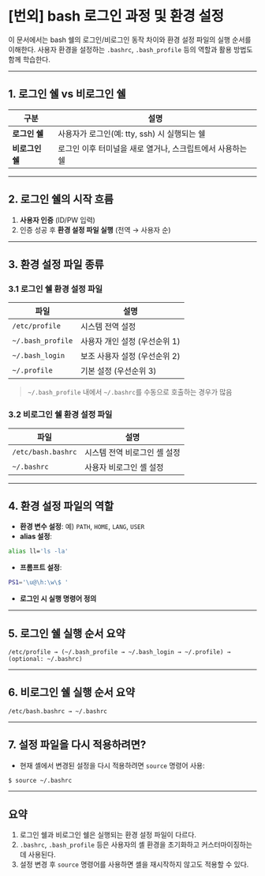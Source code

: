 # [번외] bash 로그인 과정 및 환경 설정

이 문서에서는 bash 쉘의 로그인/비로그인 동작 차이와 환경 설정 파일의 실행 순서를 이해한다. 사용자 환경을 설정하는 `.bashrc`, `.bash_profile` 등의 역할과 활용 방법도 함께 학습한다.

---

## 1. 로그인 쉘 vs 비로그인 쉘

| 구분 | 설명 |
|------|------|
| **로그인 쉘** | 사용자가 로그인(예: tty, ssh) 시 실행되는 쉘 |
| **비로그인 쉘** | 로그인 이후 터미널을 새로 열거나, 스크립트에서 사용하는 쉘 |

---

## 2. 로그인 쉘의 시작 흐름

1. **사용자 인증** (ID/PW 입력)
2. 인증 성공 후 **환경 설정 파일 실행** (전역 → 사용자 순)

---

## 3. 환경 설정 파일 종류

### 3.1 로그인 쉘 환경 설정 파일

| 파일 | 설명 |
|-------|------|
| `/etc/profile` | 시스템 전역 설정 |
| `~/.bash_profile` | 사용자 개인 설정 (우선순위 1) |
| `~/.bash_login` | 보조 사용자 설정 (우선순위 2) |
| `~/.profile` | 기본 설정 (우선순위 3) |

> `~/.bash_profile` 내에서 `~/.bashrc`를 수동으로 호출하는 경우가 많음

### 3.2 비로그인 쉘 환경 설정 파일

| 파일 | 설명 |
|-------|------|
| `/etc/bash.bashrc` | 시스템 전역 비로그인 셸 설정 |
| `~/.bashrc` | 사용자 비로그인 셸 설정 |

---

## 4. 환경 설정 파일의 역할

- **환경 변수 설정**: 예) `PATH`, `HOME`, `LANG`, `USER`
- **alias 설정**:

```bash
alias ll='ls -la'
```

- **프롬프트 설정**:

```bash
PS1='\u@\h:\w\$ '
```

- **로그인 시 실행 명령어 정의**

---

## 5. 로그인 쉘 실행 순서 요약

```text
/etc/profile → (~/.bash_profile → ~/.bash_login → ~/.profile) → (optional: ~/.bashrc)
```

---

## 6. 비로그인 쉘 실행 순서 요약

```text
/etc/bash.bashrc → ~/.bashrc
```

---

## 7. 설정 파일을 다시 적용하려면?

- 현재 셸에서 변경된 설정을 다시 적용하려면 `source` 명령어 사용:

```bash
$ source ~/.bashrc
```

---

## 요약

1. 로그인 쉘과 비로그인 쉘은 실행되는 환경 설정 파일이 다르다.
2. `.bashrc`, `.bash_profile` 등은 사용자의 셸 환경을 초기화하고 커스터마이징하는 데 사용된다.
3. 설정 변경 후 `source` 명령어를 사용하면 셸을 재시작하지 않고도 적용할 수 있다.